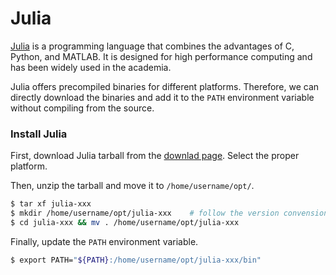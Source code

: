 # Julia

[Julia](https://julialang.org/) is a programming language that combines the advantages of C, Python, and MATLAB. It is designed for high performance computing and has been widely used in the academia.

Julia offers precompiled binaries for different platforms. Therefore, we can directly download the binaries and add it to the `PATH` environment variable without compiling from the source.

### Install Julia
First, download Julia tarball from the [downlad page](https://julialang.org/downloads/). Select the proper platform.

Then, unzip the tarball and move it to `/home/username/opt/`.
```bash
$ tar xf julia-xxx
$ mkdir /home/username/opt/julia-xxx    # follow the version convension
$ cd julia-xxx && mv . /home/username/opt/julia-xxx
```

Finally, update the `PATH` environment variable.
```bash
$ export PATH="${PATH}:/home/username/opt/julia-xxx/bin"
```